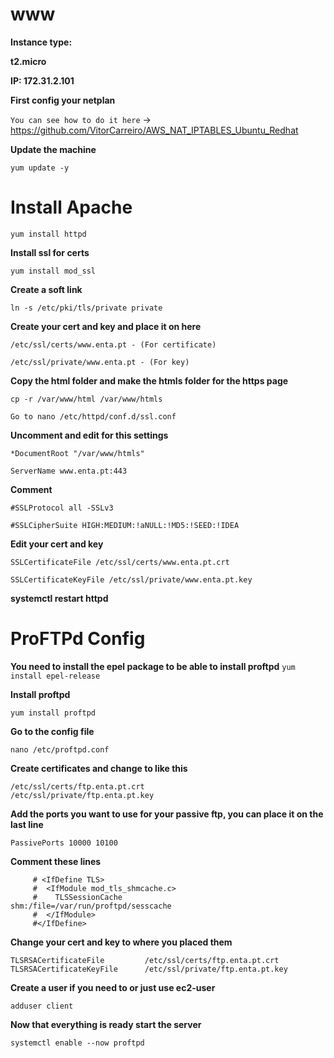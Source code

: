 # www

**Instance type:**

**t2.micro**

**IP: 172.31.2.101**

**First config your netplan**

`You can see how to do it here` -> https://github.com/VitorCarreiro/AWS_NAT_IPTABLES_Ubuntu_Redhat

**Update the machine**

`yum update -y`

# Install Apache

`yum install httpd`

**Install ssl for certs**

`yum install mod_ssl`

**Create a soft link**

`ln -s /etc/pki/tls/private private`

**Create your cert and key and place it on here**

`/etc/ssl/certs/www.enta.pt - (For certificate)`

`/etc/ssl/private/www.enta.pt - (For key)`

**Copy the html folder and make the htmls folder for the https page**

`cp -r /var/www/html /var/www/htmls`

`Go to nano /etc/httpd/conf.d/ssl.conf`

**Uncomment and edit for this settings**

`*DocumentRoot "/var/www/htmls"`

`ServerName www.enta.pt:443`

**Comment**

`#SSLProtocol all -SSLv3`

`#SSLCipherSuite HIGH:MEDIUM:!aNULL:!MD5:!SEED:!IDEA`

**Edit your cert and key**

`SSLCertificateFile /etc/ssl/certs/www.enta.pt.crt`

`SSLCertificateKeyFile /etc/ssl/private/www.enta.pt.key`

**systemctl restart httpd**

# ProFTPd Config

**You need to install the epel package to be able to install proftpd** `yum install epel-release`

**Install proftpd**

`yum install proftpd`

**Go to the config file**

`nano /etc/proftpd.conf`

**Create certificates and change to like this**
```
/etc/ssl/certs/ftp.enta.pt.crt
/etc/ssl/private/ftp.enta.pt.key
```
**Add the ports you want to use for your passive ftp, you can place it on the last line**

`PassivePorts 10000 10100`

**Comment these lines**
```
     # <IfDefine TLS>
     #  <IfModule mod_tls_shmcache.c>
     #    TLSSessionCache            shm:/file=/var/run/proftpd/sesscache
     #  </IfModule>
     #</IfDefine>
```
**Change your cert and key to where you placed them**
```
TLSRSACertificateFile         /etc/ssl/certs/ftp.enta.pt.crt
TLSRSACertificateKeyFile      /etc/ssl/private/ftp.enta.pt.key
```
**Create a user if you need to or just use ec2-user**

`adduser client`

**Now that everything is ready start the server**

`systemctl enable --now proftpd`
